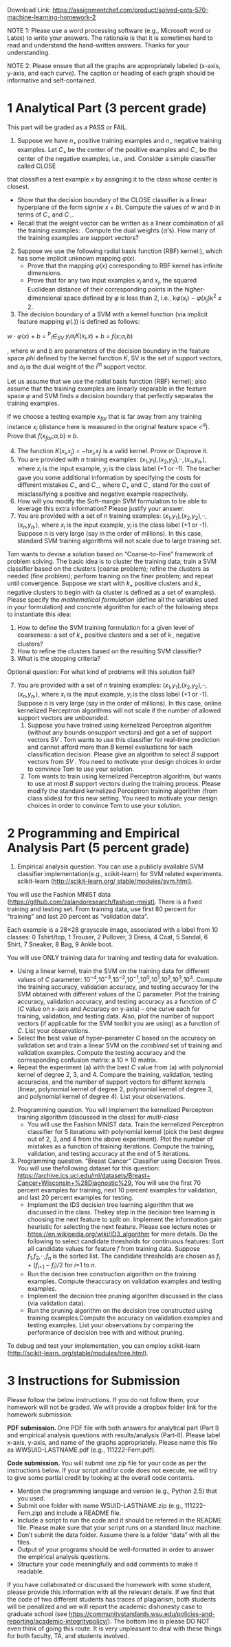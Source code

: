 Download Link: https://assignmentchef.com/product/solved-cpts-570-machine-learning-homework-2
<br>






NOTE 1: Please use a word processing software (e.g., Microsoft word or Latex) to write your answers. The rationale is that it is sometimes hard to read and understand the hand-written answers. Thanks for your understanding.

NOTE 2: Please ensure that all the graphs are appropriately labeled (x-axis, y-axis, and each curve). The caption or heading of each graph should be informative and self-contained.

<h1>1           Analytical Part (3 percent grade)</h1>

This part will be graded as a PASS or FAIL.

<ol>

 <li>Suppose we have <em>n</em><sub>+ </sub>positive training examples and <em>n</em><sub>− </sub>negative training examples. Let <em>C</em><sub>+ </sub>be the center of the positive examples and <em>C</em><sub>− </sub>be the center of the negative examples, i.e., and. Consider a simple classifier called CLOSE</li>

</ol>

that classifies a test example <em>x </em>by assigning it to the class whose center is closest.

<ul>

 <li>Show that the decision boundary of the CLOSE classifier is a linear hyperplane of the form <em>sign</em>(<em>w </em> <em>x </em>+ <em>b</em>). Compute the values of <em>w </em>and <em>b </em>in terms of <em>C</em><sub>+ </sub>and <em>C</em><sub>−</sub>.</li>

 <li>Recall that the weight vector can be written as a linear combination of all the training examples: . Compute the dual weights (<em>α</em>’s). How many of the training examples are support vectors?</li>

</ul>

<ol start="2">

 <li>Suppose we use the following radial basis function (RBF) kernel:), which has some implicit unknown mapping <em>φ</em>(<em>x</em>).

  <ul>

   <li>Prove that the mapping <em>φ</em>(<em>x</em>) corresponding to RBF kernel has infinite dimensions.</li>

   <li>Prove that for any two input examples <em>x<sub>i </sub></em>and <em>x<sub>j</sub></em>, the squared Euclidean distance of their corresponding points in the higher-dimensional space defined by <em>φ </em>is less than 2, i.e., k<em>φ</em>(<em>x<sub>i</sub></em>) − <em>φ</em>(<em>x<sub>j</sub></em>)k<sup>2 </sup>≤ 2.</li>

  </ul></li>

 <li>The decision boundary of a SVM with a kernel function (via implicit feature mapping <em>φ</em>(<em>.</em>)) is defined as follows:</li>

</ol>

<em>w </em>· <em>φ</em>(<em>x</em>) + <em>b </em>= <sup>P</sup><em><sub>i</sub></em>∈<em><sub>SV </sub>y<sub>i</sub>α<sub>i</sub>K</em>(<em>x<sub>i</sub>,x</em>) + <em>b </em>= <em>f</em>(<em>x</em>;<em>α,b</em>)

, where <em>w </em>and <em>b </em>are parameters of the decision boundary in the feature space <em>phi </em>defined by the kernel function <em>K</em>, SV is the set of support vectors, and <em>α<sub>i </sub></em>is the dual weight of the <em>i<sup>th </sup></em>support vector.

Let us assume that we use the radial basis function (RBF) kernel); also assume that the training examples are linearly separable in the feature space <em>φ </em>and SVM finds a decision boundary that perfectly separates the training examples.

If we choose a testing example <em>x<sub>far </sub></em>that is far away from any training instance <em>x<sub>i </sub></em>(distance here is measured in the original feature space &lt;<em><sup>d</sup></em>). Prove that <em>f</em>(<em>x<sub>far</sub></em>;<em>α,b</em>) ≈ <em>b.</em>

<ol start="4">

 <li>The function <em>K</em>(<em>x<sub>i</sub>,x<sub>j</sub></em>) = −h<em>x<sub>i</sub>,x<sub>j</sub></em>i is a valid kernel. Prove or Disprove it.</li>

 <li>You are provided with <em>n </em>training examples: (<em>x</em><sub>1</sub><em>,y</em><sub>1</sub>)<em>,</em>(<em>x</em><sub>2</sub><em>,y</em><sub>2</sub>)<em>,</em>··<em>,</em>(<em>x<sub>n</sub>,y<sub>n</sub>,</em>), where <em>x<sub>i </sub></em>is the input example, <em>y<sub>i </sub></em>is the class label (+1 or -1). The teacher gave you some additional information by specifying the costs for different mistakes <em>C</em><sub>+ </sub>and <em>C</em><sub>−</sub>, where <em>C</em><sub>+ </sub>and <em>C</em><sub>− </sub>stand for the cost of misclassifying a positive and negative example respectively.</li>

 <li>How will you modify the Soft-margin SVM formulation to be able to leverage this extra information? Please justify your answer.</li>

 <li>You are provided with a set of n training examples: (<em>x</em><sub>1</sub><em>,y</em><sub>1</sub>)<em>,</em>(<em>x</em><sub>2</sub><em>,y</em><sub>2</sub>)<em>,</em>··<em>,</em>(<em>x<sub>n</sub>,y<sub>n</sub>,</em>), where <em>x<sub>i </sub></em>is the input example, <em>y<sub>i </sub></em>is the class label (+1 or -1). Suppose <em>n </em>is very large (say in the order of millions). In this case, standard SVM training algorithms will not scale due to large training set.</li>

</ol>

Tom wants to devise a solution based on “Coarse-to-Fine” framework of problem solving. The basic idea is to cluster the training data; train a SVM classifier based on the clusters (coarse problem); refine the clusters as needed (fine problem); perform training on the finer problem; and repeat until convergence. Suppose we start with <em>k</em><sub>+ </sub>positive clusters and <em>k</em><sub>− </sub>negative clusters to begin with (a cluster is defined as a set of examples). Please specify the <em>mathematical formulation </em>(define all the variables used in your formulation) and concrete algorithm for each of the following steps to instantiate this idea:

<ol>

 <li>How to define the SVM training formulation for a given level of coarseness: a set of <em>k</em><sub>+ </sub>positive clusters and a set of <em>k</em><sub>− </sub>negative clusters?</li>

 <li>How to refine the clusters based on the resulting SVM classifier?</li>

 <li>What is the stopping criteria?</li>

</ol>

Optional question: For what kind of problems will this solution fail?

<ol start="7">

 <li>You are provided with a set of <em>n </em>training examples: (<em>x</em><sub>1</sub><em>,y</em><sub>1</sub>)<em>,</em>(<em>x</em><sub>2</sub><em>,y</em><sub>2</sub>)<em>,</em>··<em>,</em>(<em>x<sub>n</sub>,y<sub>n</sub>,</em>), where <em>x<sub>i </sub></em>is the input example, <em>y<sub>i </sub></em>is the class label (+1 or -1). Suppose <em>n </em>is very large (say in the order of millions). In this case, online kernelized Perceptron algorithms will not scale if the number of allowed support vectors are <em>unbounded</em>.

  <ol>

   <li>Suppose you have trained using kernelized Perceptron algorithm (without any bounds onsupport vectors) and got a set of support vectors <em>SV </em>. Tom wants to use this classifier for real-time prediction and cannot afford more than <em>B </em>kernel evaluations for each classification decision. Please give an algorithm to select <em>B </em>support vectors from <em>SV </em>. You need to motivate your design choices in order to convince Tom to use your solution.</li>

   <li>Tom wants to train using kernelized Perceptron algorithm, but wants to use at most <em>B </em>support vectors during the training process. Please modify the standard kernelized Perceptron training algorithm (from class slides) for this new setting. You need to motivate your design choices in order to convince Tom to use your solution.</li>

  </ol></li>

</ol>

<h1>2           Programming and Empirical Analysis Part (5 percent grade)</h1>

<ol>

 <li>Empirical analysis question. You can use a publicly available SVM classifier implementation(e.g., scikit-learn) for SVM related experiments. scikit-learn (<a href="http://scikit-learn.org/stable/modules/svm.html">http://scikit-learn.org/ </a><a href="http://scikit-learn.org/stable/modules/svm.html">stable/modules/svm.html</a><a href="http://scikit-learn.org/stable/modules/svm.html">)</a>.</li>

</ol>

You will use the Fashion MNIST data (<a href="https://github.com/zalandoresearch/fashion-mnist">https://github.com/zalandoresearch/fashion-mnist</a><a href="https://github.com/zalandoresearch/fashion-mnist">)</a>. There is a fixed training and testing set. From training data, use first 80 percent for “training” and last 20 percent as “validation data”.

Each example is a 28×28 grayscale image, associated with a label from 10 classes: 0 Tshirt/top, 1 Trouser, 2 Pullover, 3 Dress, 4 Coat, 5 Sandal, 6 Shirt, 7 Sneaker, 8 Bag, 9 Ankle boot.

You will use ONLY training data for training and testing data for evaluation.

<ul>

 <li>Using a linear kernel, train the SVM on the training data for different values of <em>C </em>parameter: 10<sup>−4</sup><em>,</em>10<sup>−3</sup><em>,</em>10<sup>−2</sup><em>,</em>10<sup>−1</sup><em>,</em>10<sup>0</sup><em>,</em>10<sup>1</sup><em>,</em>10<sup>2</sup><em>,</em>10<sup>3</sup><em>,</em>10<sup>4</sup>. Compute the training accuracy, validation accuracy, and testing accuracy for the SVM obtained with different values of the C parameter. Plot the training accuracy, validation accuracy, and testing accuracy as a function of <em>C </em>(<em>C </em>value on x-axis and Accuracy on y-axis) – one curve each for training, validation, and testing data. Also, plot the number of support vectors (if applicable for the SVM toolkit you are using) as a function of <em>C</em>. List your observations.</li>

 <li>Select the best value of hyper-parameter <em>C </em>based on the accuracy on validation set and train a linear SVM on the <em>combined </em>set of training and validation examples. Compute the testing accuracy and the corresponding confusion matrix: a 10 × 10 matrix.</li>

 <li>Repeat the experiment (a) with the best <em>C </em>value from (a) with polynomial kernel of degree 2, 3, and 4. Compare the training, validation, testing accuracies, and the number of support vectors for differnt kernels (linear, polynomial kernel of degree 2, polynomial kernel of degree 3, and polynomial kernel of degree 4). List your observations.</li>

</ul>

<ol start="2">

 <li>Programming question. You will implement the kernelized Perceptron training algorithm (discussed in the class) for <em>multi-class </em>

  <ul>

   <li>You will use the Fashion MNIST data. Train the kernelized Perceptron classifier for 5 iterations with polynomial kernel (pick the best degree out of 2, 3, and 4 from the above experiment). Plot the number of mistakes as a function of training iterations. Compute the training, validation, and testing accuracy at the end of 5 iterations.</li>

  </ul></li>

 <li>Programming question. “Breast Cancer” Classifier using Decision Trees. You will use thefollowing dataset for this question: <a href="https://archive.ics.uci.edu/ml/datasets/Breast+Cancer+Wisconsin+%28Diagnostic%29">https://archive.ics.uci.edu/ml/datasets/Breast+ </a><a href="https://archive.ics.uci.edu/ml/datasets/Breast+Cancer+Wisconsin+%28Diagnostic%29">Cancer+Wisconsin+%28Diagnostic%29</a><a href="https://archive.ics.uci.edu/ml/datasets/Breast+Cancer+Wisconsin+%28Diagnostic%29">.</a> You will use the first 70 percent examples for training, next 10 percent examples for validation, and last 20 percent examples for testing.

  <ul>

   <li>Implement the ID3 decision tree learning algorithm that we discussed in the class. Thekey step in the decision tree learning is choosing the next feature to split on. Implement the information gain heuristic for selecting the next feature. Please see lecture notes or <a href="https://en.wikipedia.org/wiki/ID3_algorithm">https://en.wikipedia.org/wiki/ID3_algorithm</a> for more details. Do the following to select candidate thresholds for continuous features: Sort all candidate values for feature <em>f </em>from training data. Suppose <em>f</em><sub>1</sub><em>,f</em><sub>2</sub><em>,</em>··<em>,f<sub>n </sub></em>is the sorted list. The candidate thresholds are chosen as <em>f<sub>i </sub></em>+ (<em>f<sub>i</sub></em><sub>+1 </sub>− <em>f<sub>i</sub></em>)<em>/</em>2 for <em>i</em>=1 to <em>n</em>.</li>

   <li>Run the decision tree construction algorithm on the training examples. Compute theaccuracy on validation examples and testing examples.</li>

   <li>Implement the decision tree pruning algorithm discussed in the class (via validation data).</li>

   <li>Run the pruning algorithm on the decision tree constructed using training examples.Compute the accuracy on validation examples and testing examples. List your observations by comparing the performance of decision tree with and without pruning.</li>

  </ul></li>

</ol>

To debug and test your implementation, you can employ scikit-learn (<a href="http://scikit-learn.org/stable/modules/tree.html">http://scikit-learn. </a><a href="http://scikit-learn.org/stable/modules/tree.html">org/stable/modules/tree.html</a><a href="http://scikit-learn.org/stable/modules/tree.html">)</a>.

<h1>3           Instructions for Submission</h1>

Please follow the below instructions. If you do not follow them, your homework will not be graded. We will provide a dropbox folder link for the homework submission.

<strong>PDF submission. </strong>One PDF file with both answers for analytical part (Part I) and empirical analysis questions with results/analysis (Part-II). Please label x-axis, y-axis, and name of the graphs appropriately. Please name this file as WWSUID-LASTNAME.pdf (e.g., 111222-Fern.pdf).

<strong>Code submission. </strong>You will submit one zip file for your code as per the instructions below. If your script and/or code does not execute, we will try to give some partial credit by looking at the overall code contents.

<ul>

 <li>Mention the programming language and version (e.g., Python 2.5) that you used.</li>

 <li>Submit one folder with name WSUID-LASTNAME.zip (e.g., 111222-Fern.zip) and include a README file.</li>

 <li>Include a script to run the code and it should be referred in the README file. Please make sure that your script runs on a standard linux machine.</li>

 <li>Don’t submit the data folder. Assume there is a folder “data” with all the files.</li>

 <li>Output of your programs should be well-formatted in order to answer the empirical analysis questions.</li>

 <li>Structure your code meaningfully and add comments to make it readable.</li>

</ul>

If you have collaborated or discussed the homework with some student, please provide this information with all the relevant details. If we find that the code of two different students has traces of plagiarism, both students will be penalized and we will report the academic dishonesty case to graduate school (see https://communitystandards.wsu.edu/policies-and-reporting/academic-integritypolicy/). The bottom line is please DO NOT even think of going this route. It is very unpleasant to deal with these things for both faculty, TA, and students involved.


